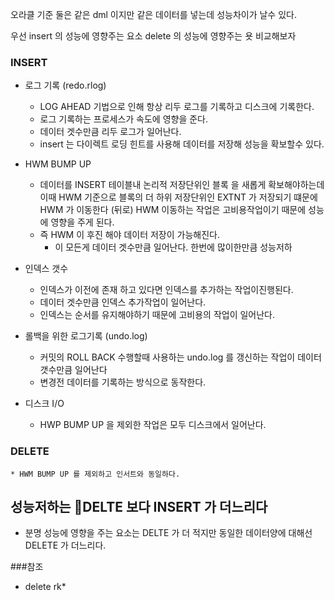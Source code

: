 오라클 기준 둘은 같은 dml 이지만 같은 데이터를 넣는데 성능차이가 날수 있다.


우선 insert 의 성능에 영향주는 요소  delete 의 성능에 영향주는 욧 비교해보자

### INSERT

* 로그 기록 (redo.rlog)
	* LOG AHEAD 기법으로 인해 항상 리두 로그를 기록하고 디스크에 기록한다.
	* 로그 기록하는 프로세스가 속도에 영향을 준다.
	* 데이터 겟수만큼 리두 로그가 일어난다.
	* insert 는 다이렉트 로딩 힌트를 사용해 데이터를 저장해 성능을 확보할수 있다.
	
* HWM BUMP UP
	* 데이터를 INSERT 테이블내 논리적 저장단위인 블록 을 새롭게 확보해야하는데
	  이때 HWM 기준으로 블록의 더 하위 저장단위인  EXTNT 가 저장되기 떄문에 HWM 가 이동한다 (뒤로) HWM 이동하는 작업은 고비용작업이기 때문에 성능에 영향을 주게 된다. 
	* 즉 HWM 이 후진 해야 데이터 저장이 가능해진다.
       * 이 모든게 데이터 겟수만큼 일어난다. 한번에 많이한만큼 성능저하
       
       
* 인덱스 갯수
	* 인덱스가 이전에 존재 하고 있다면 인덱스를 추가하는 작업이진행된다.
	* 데이터 겟수만큼 인덱스 추가작업이 일어난다.
	* 인덱스는 순서를 유지해야하기 때문에 고비용의 작업이 일어난다.
* 롤백을 위한 로그기록 (undo.log)
	* 커밋의 ROLL BACK  수행할때 사용하는 undo.log 를 갱신하는 작업이 데이터 갯수만큼 일어난다
	* 변경전 데이터를 기록하는 방식으로 동작한다.
* 디스크 I/O
	* HWP BUMP UP 을 제외한 작업은 모두 디스크에서 일어난다.

### DELETE
	* HWM BUMP UP 를 제외하고 인서트와 동일하다.



## 성능저하는 DELTE 보다 INSERT 가 더느리다
* 분명 성능에 영향을 주는 요소는 DELTE  가 더 적지만 동일한 데이터양에 대해선 DELETE 가 더느리다.



###참조
* delete rk*